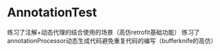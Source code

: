 # AnnotationTest
练习了注解+动态代理的结合使用的场景（高仿retrofit基础功能）
练习了annotationProcessor动态生成代码避免重复代码的编写（bufferknife的高仿）
